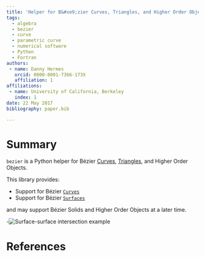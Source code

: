 ```yaml
---
title: 'Helper for B&#xe9;zier Curves, Triangles, and Higher Order Objects'
tags:
  - algebra
  - bezier
  - curve
  - parametric curve
  - numerical software
  - Python
  - Fortran
authors:
 - name: Danny Hermes
   orcid: 0000-0001-7366-173X
   affiliation: 1
affiliations:
 - name: University of California, Berkeley
   index: 1
date: 22 May 2017
bibliography: paper.bib

---
```


# Summary

`bezier` is a Python helper for B&#xe9;zier [Curves][1], [Triangles][2],
and Higher Order Objects.

This library provides:

- Support for B&#xe9;zier [`Curves`][3]
- Support for B&#xe9;zier [`Surfaces`][4]

and may support B&#xe9;zier Solids and Higher Order Objects at a later
time.

-![Surface-surface intersection example](https://cdn.rawgit.com/dhermes/bezier/0.4.0/docs/images/test_surfaces6Q_and_7Q.png)

[1]: https://en.wikipedia.org/wiki/B%C3%A9zier_curve
[2]: https://en.wikipedia.org/wiki/B%C3%A9zier_triangle
[3]: https://bezier.readthedocs.io/en/latest/reference/bezier.curve.html
[4]: https://bezier.readthedocs.io/en/latest/reference/bezier.surface.html

# References
